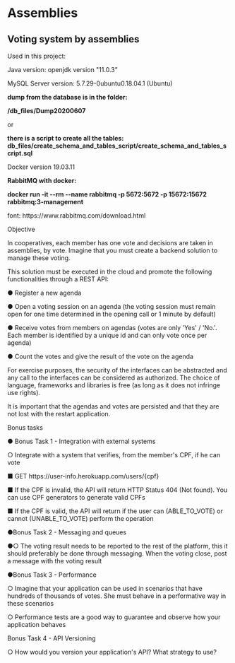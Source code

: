 # Assemblies
 Voting system by assemblies
 ---
 
 <p>Used in this project:
 <p>Java version: openjdk version "11.0.3" 
 <p>MySQL Server version: 5.7.29-0ubuntu0.18.04.1 (Ubuntu)
 <p> <b>dump from the database is in the folder:  </b>
  <p> <b> /db_files/Dump20200607  </b>
  <p>or
  <p> <b>there is a script to create all the tables: </b>
    <b>db_files/create_schema_and_tables_script/create_schema_and_tables_script.sql </b>
 <p>Docker version 19.03.11
 <p> <b>RabbitMQ with docker: </b>
<p> <b>docker run -it --rm --name rabbitmq -p 5672:5672 -p 15672:15672 rabbitmq:3-management </b>
<p>font:
 https://www.rabbitmq.com/download.html
 
<p>Objective
<p>In cooperatives, each member has one vote and decisions are taken in assemblies,
by vote. Imagine that you must create a backend solution to manage these
voting.
<p>This solution must be executed in the cloud and promote the following functionalities through
a REST API:
<p>● Register a new agenda
<p>● Open a voting session on an agenda (the voting session must remain open for one
time determined in the opening call or 1 minute by default)
<p>● Receive votes from members on agendas (votes are only 'Yes' / 'No.'. Each member
is identified by a unique id and can only vote once per agenda)
<p>● Count the votes and give the result of the vote on the agenda

<p>For exercise purposes, the security of the interfaces can be abstracted and any call to the
interfaces can be considered as authorized. The choice of language, frameworks and
libraries is free (as long as it does not infringe use rights).
<p>It is important that the agendas and votes are persisted and that they are not lost with the restart
application.
<p>Bonus tasks
<p>● Bonus Task 1 - Integration with external systems
<p>○ Integrate with a system that verifies, from the member's CPF, if he can
vote
<p>■ GET https://user-info.herokuapp.com/users/{cpf}
<p>■ If the CPF is invalid, the API will return HTTP Status 404 (Not found).
You can use CPF generators to generate valid CPFs
<p>■ If the CPF is valid, the API will return if the user can (ABLE_TO_VOTE)
or cannot (UNABLE_TO_VOTE) perform the operation

<p>●Bonus Task 2 - Messaging and queues
<p>●○ The voting result needs to be reported to the rest of the platform, this
it should preferably be done through messaging. When the
voting close, post a message with the voting result

<p>●Bonus Task 3 - Performance
<p>○ Imagine that your application can be used in scenarios that have hundreds of
thousands of votes. She must behave in a performative way in these scenarios
<p>○ Performance tests are a good way to guarantee and observe how your
application behaves
<p>Bonus Task 4 - API Versioning
<p>○ How would you version your application's API? What strategy to use?
